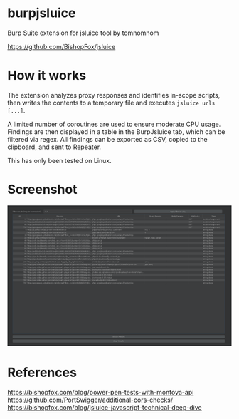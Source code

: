 # burpjsluice
Burp Suite extension for jsluice tool by tomnomnom

https://github.com/BishopFox/jsluice

# How it works
The extension analyzes proxy responses and identifies in-scope scripts, then writes the contents to a temporary file and executes ```jsluice urls [...]```.

A limited number of coroutines are used to ensure moderate CPU usage. Findings are then displayed in a table in the BurpJsluice tab, which can be filtered via regex. All findings can be exported as CSV, copied to the clipboard, and sent to Repeater.

This has only been tested on Linux.

# Screenshot
![plot](./assets/burpjsluice.png)

# References
https://bishopfox.com/blog/power-pen-tests-with-montoya-api
https://github.com/PortSwigger/additional-cors-checks/
https://bishopfox.com/blog/jsluice-javascript-technical-deep-dive
